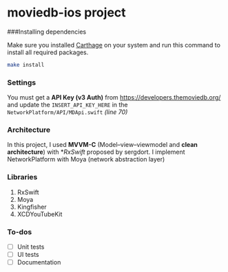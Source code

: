 # moviedb-ios project

###Installing dependencies

Make sure you installed [Carthage](https://github.com/Carthage/Carthage/) on your system and run this command to install all required packages.

```bash
make install
```

### Settings

You must get a **API Key (v3 Auth)** from https://developers.themoviedb.org/ and update the `INSERT_API_KEY_HERE` in the `NetworkPlatform/API/MDApi.swift` *(line 70)*

### Architecture

In this project, I used **MVVM-C** (Model–view–viewmodel and **clean architecture**) with **RxSwift* proposed by sergdort. I implement NetworkPlatform with Moya (network abstraction layer)

### Libraries

1. RxSwift
2. Moya
3. Kingfisher
4. XCDYouTubeKit


### To-dos

- [ ] Unit tests
- [ ] UI tests
- [ ] Documentation
